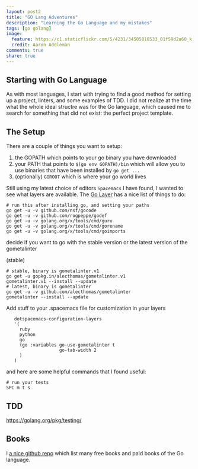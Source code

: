 ```yaml
---
layout: post2
title: "GO Lang Adventures"
description: "Learning the Go Language and my mistakes"
tags: [go golang]
image:
  feature: https://c1.staticflickr.com/5/4231/34505818533_01f59d2a60_k.jpg
  credit: Aaron Addleman
comments: true
share: true
---
```


## Starting with Go Language

As with most languages, I start with trying to find a good method for setting up a project, linters, and some examples of TDD. I did not realize at the time what the whole ideal structre was for the Go language, which caused me to search for something that did not exist: the perfect project template.

## The Setup

There are a couple of things you want to setup:

1. the GOPATH which points to your go binary you have downloaded
1. your PATH that points to `$(go env GOPATH)/bin` which will allow you to use binaries that have been installed by `go get ...`
1. (optionally) `GOROOT` which is where your go world lives

Still using my latest choice of editors `Spacemacs` I have found, I wanted to see what layers are available. The [Go Layer](https://github.com/syl20bnr/spacemacs/tree/master/layers/%2Blang/go) has a nice list of things to do:

```
# run this after installing go, and setting your paths
go get -u -v github.com/nsf/gocode
go get -u -v github.com/rogpeppe/godef
go get -u -v golang.org/x/tools/cmd/guru
go get -u -v golang.org/x/tools/cmd/gorename
go get -u -v golang.org/x/tools/cmd/goimports
```

decide if you want to go with the stable version or the latest version of the gometalinter

(stable)
```
# stable, binary is gometalinter.v1
go get -u gopkg.in/alecthomas/gometalinter.v1
gometalinter.v1 --install --update
# latest, binary is gometalinter
go get -u -v github.com/alecthomas/gometalinter
gometalinter --install --update
```

Add stuff to your .spacemacs file for customization in your layers 

```
   dotspacemacs-configuration-layers
   '(
     ruby
     python
     go
     (go :variables go-use-gometalinter t
                    go-tab-width 2  
     )
   )
```

and here are some helpful commands that I found useful:

```
# run your tests
SPC m t s 
```

## TDD

https://golang.org/pkg/testing/

## Books

I [a nice github repo](https://github.com/dariubs/GoBooks) which list many free books and paid books of the Go language.
